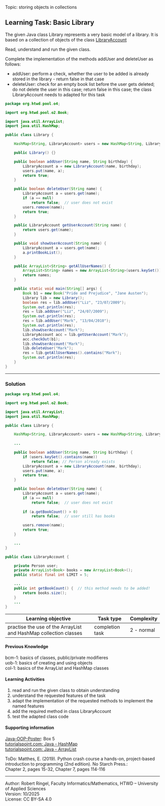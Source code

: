 Topic: storing objects in collections

## Learning Task: Basic Library

The given Java class Library represents a very basic model of a library. It is based on a collection of objects of the class [LibraryAccount](LibraryAccount.java)

Read, understand and run the given class.

Complete the implementation of the methods addUser and deleteUser as follows:
- addUser: perform a check, whether the user to be added is already stored in the library - return false in that case
- deleteUser: check for an empty book list before the user gets deleted; do not delete the user in this case; return false in this case; the class LibraryAccount needs to adapted for this task

``` java
package org.htwd.pool.o4;

import org.htwd.pool.o2.Book;

import java.util.ArrayList;
import java.util.HashMap;

public class Library {

    HashMap<String, LibraryAccount> users = new HashMap<String, LibraryAccount>();

    public Library() {}

    public boolean addUser(String name, String birthday) {
        LibraryAccount a = new LibraryAccount(name, birthday);
        users.put(name, a);
        return true;
    }

    public boolean deleteUser(String name) {
        LibraryAccount a = users.get(name);
        if (a == null)
            return false;  // user does not exist
        users.remove(name);   
        return true;
    }

    public LibraryAccount getUserAccount(String name) {
        return users.get(name);
    }

    public void showUserAccount(String name) {
        LibraryAccount a = users.get(name);
        a.printBookList();
    }

    public ArrayList<String> getAllUserNames() {
        ArrayList<String> names = new ArrayList<String>(users.keySet());
        return names;
    }

    public static void main(String[] args) {
        Book b1 = new Book("Pride and Prejudice", "Jane Austen");
        Library lib = new Library();
        boolean res = lib.addUser("Liz", "23/07/2009");
        System.out.println(res);
        res = lib.addUser("Liz", "24/07/2009");
        System.out.println(res);
        res = lib.addUser("Mark", "13/04/2010");
        System.out.println(res);
        lib.showUserAccount("Mark");
        LibraryAccount acc = lib.getUserAccount("Mark");
        acc.checkOut(b1);
        lib.showUserAccount("Mark");
        lib.deleteUser("Mark");
        res = lib.getAllUserNames().contains("Mark");
        System.out.println(res);
    }
}
```

---------------------------------------

### Solution

``` java
package org.htwd.pool.o4;

import org.htwd.pool.o2.Book;

import java.util.ArrayList;
import java.util.HashMap;

public class Library {

    HashMap<String, LibraryAccount> users = new HashMap<String, LibraryAccount>();
    
    ...

    public boolean addUser(String name, String birthday) {
        if (users.keySet().contains(name))     
            return false; // Person already exists
        LibraryAccount a = new LibraryAccount(name, birthday);
        users.put(name, a);
        return true;
    }

    public boolean deleteUser(String name) {
        LibraryAccount a = users.get(name);
        if (a == null)
            return false;  // user does not exist
        
        if (a.getBookCount() > 0)
            return false;  // user still has books

        users.remove(name);     
        return true;
    }

    ...
}

public class LibraryAccount {

    private Person user;
    private ArrayList<Book> books = new ArrayList<Book>();
    public static final int LIMIT = 5;

    ...
    public int getBookCount() {  // this method needs to be added!
        return books.size();
    }
    ...
}
```

| **Learning objective**                           | **Task type**   | **Complexity** |
| ------------------------------------------------ | --------------- | -------------- |
| practise the use of the ArrayList and HashMap collection classes | completion task | 2 - normal | 

#### Previous Knowledge

bcm-1: basics of classes, public/private modifieres  
uob-1: basics of creating and using objects  
col-1: basics of the ArrayList and HashMap classes

#### Learning Activities

1) read and run the given class to obtain understanding
2) understand the requested features of the task
3) adapt the implementation of the requested methods to implement the named features
4) add the required method in class LibraryAccount
5) test the adapted class code

#### Supporting information

[Java-OOP-Poster](../JavaPosterOOP_engl.pdf): Box 5  
[tutorialspoint.com: Java - HashMap](https://www.tutorialspoint.com/java/util/java_util_hashmap.htm)  
[tutorialspoint.com: Java - ArrayList](https://www.tutorialspoint.com/java/util/java_util_arraylist.htm)  

ToDo: Matthes, E. (2019). Python crash course a hands-on, project-based introduction to programming (2nd edition). No Starch Press.:  
Chapter 2, pages 15-32, Chapter 7, pages 114-116  

---------------------------------------
Author: Robert Ringel, Faculty Informatics/Mathematics, HTWD – University of Applied Sciences  
Version: 10/2025            
License: CC BY-SA 4.0